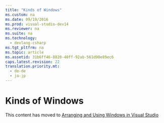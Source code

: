 ```yaml
---
title: "Kinds of Windows"
ms.custom: na
ms.date: 09/19/2016
ms.prod: visual-studio-dev14
ms.reviewer: na
ms.suite: na
ms.technology: 
  - devlang-csharp
ms.tgt_pltfrm: na
ms.topic: article
ms.assetid: 31b6ff46-8820-40ff-92ab-561d90e89ec6
caps.latest.revision: 22
translation.priority.mt: 
  - de-de
  - ja-jp
---
```

# Kinds of Windows
This content has moved to [Arranging and Using Windows in Visual Studio](../vs140/Customizing-window-layouts-in-Visual-Studio.md)